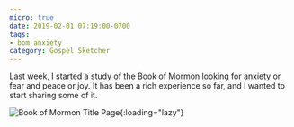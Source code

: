 ```yaml
---
micro: true
date: 2019-02-01 07:19:00-0700
tags:
- bom anxiety
category: Gospel Sketcher
---
```


Last week, I started a study of the Book of Mormon looking for anxiety or fear and peace or joy. It has been a rich experience so far, and I wanted to start sharing some of it.

![Book of Mormon Title Page](https://media.bennorris.org/images/gospelsketcher/uploads/2019/21bf11e609.jpg){:loading="lazy"}